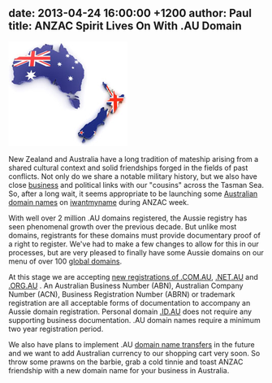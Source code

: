 date: 2013-04-24 16:00:00 +1200
author: Paul
title: ANZAC Spirit Lives On With .AU Domain
----

![anzac.jpg](/media/2013-04-24-anzac.jpg)

New Zealand and Australia have a long tradition of mateship arising from a shared cultural context and solid friendships forged in the fields of past conflicts. Not only do we share a notable military history, but we also have close [business](http://geniusnet.blogtown.co.nz/2013/04/23/queensland-tech-scene/) and political links with our "cousins" across the Tasman Sea. So, after a long wait, it seems appropriate to be launching  some [Australian domain names](https://iwantmyname.co.nz/domains/com.au-australian-domain-name-registration-for-australia) on [iwantmyname](http://iwantmyname.com.au/) during ANZAC week. 

With well over 2 million .AU domains registered, the Aussie registry has seen phenomenal growth over the previous decade. But unlike most domains, registrants for these domains must provide documentary proof of a right to register. We've had to make a few changes to allow for this in our processes, but are very pleased to finally have some Aussie domains on our menu of over 100 [global domains](https://iwantmyname.co.nz/domains). 

At this stage we are accepting [new registrations of .COM.AU](https://iwantmyname.co.nz/domains/com.au-australian-domain-name-registration-for-australia), [.NET.AU](https://iwantmyname.co.nz/domains/net.au-australian-domain-name-registration-for-australia) and [.ORG.AU](https://iwantmyname.co.nz/domains/org.au-australian-domain-name-registration-for-australia) . An Australian Business Number (ABN), Australian Company Number (ACN), Business Registration Number (ABRN) or trademark registration are all acceptable forms of documentation to accompany an Aussie domain registration. Personal domain [.ID.AU](https://iwantmyname.co.nz/domains/id.au-australian-domain-name-registration-for-australia) does not require any supporting business documentation. .AU domain names require a minimum two year registration period.

We also have plans to implement .AU [domain name transfers](https://iwantmyname.co.nz/domains/domain-transfer) in the future and we want to add Australian currency to our shopping cart very soon. So throw some prawns on the barbie, grab a cold tinnie and toast ANZAC friendship with a new domain name for your business in Australia.
